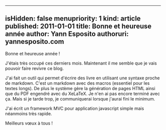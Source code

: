 -----
isHidden:       false
menupriority:   1
kind:           article
published: 2011-01-01
title: Bonne et heureuse année
author: Yann Esposito
authoruri: yannesposito.com
-----

Bonne et heureuse année !

J'étais très occupé ces derniers mois.
Maintenant il me semble que je vais pouvoir faire revivre ce blog.

J'ai fait un outil qui permet d'écrire des livre en utilisant une syntaxe proche de markdown. 
C'est un markdown avec des macros (essentiel pour les textes longs).
De plus le système gère la génération de pages HTML ainsi que du PDF engendré avec du XeLaTeX.
Je n'en ai pas encore terminé avec ça. Mais si je tarde trop, je communiquerai lorsque j'aurai fini le minimum.

J'ai écrit un framework MVC pour application javascript simple mais néanmoins très rapide.

Meilleurs vœux à tous !
